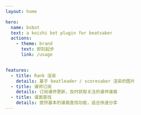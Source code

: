 ```yaml
---
layout: home

hero:
  name: bsbot
  text: a koishi bot plugin for beatsaber
  actions:
    - theme: brand
      text: 即刻起步
      link: /usage


features:
  - title: Rank 渲染
    details: 基于 beatleader / scoresaber 渲染的图片
  - title: 谱师订阅
    details: 订阅谱师更新，及时获取关注的谱师谱面
  - title: 谱面查找
    details: 提供基本的谱面查找功能，适合快速分享
---
```


